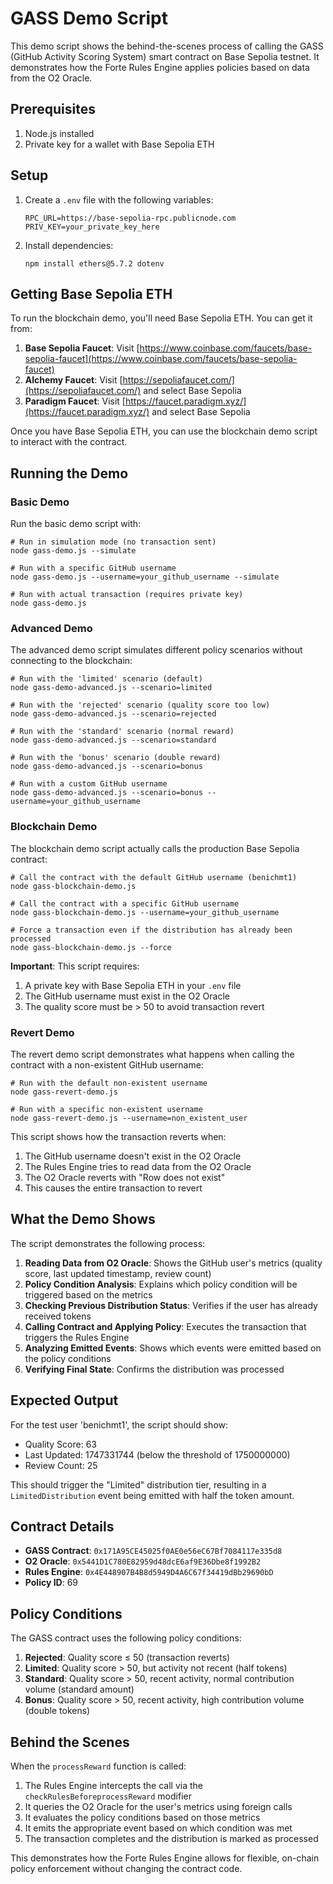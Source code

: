 # GASS Demo Script

This demo script shows the behind-the-scenes process of calling the GASS (GitHub Activity Scoring System) smart contract on Base Sepolia testnet. It demonstrates how the Forte Rules Engine applies policies based on data from the O2 Oracle.

## Prerequisites

1. Node.js installed
2. Private key for a wallet with Base Sepolia ETH

## Setup

1. Create a `.env` file with the following variables:
   ```
   RPC_URL=https://base-sepolia-rpc.publicnode.com
   PRIV_KEY=your_private_key_here
   ```

2. Install dependencies:
   ```
   npm install ethers@5.7.2 dotenv
   ```

## Getting Base Sepolia ETH

To run the blockchain demo, you'll need Base Sepolia ETH. You can get it from:

1. **Base Sepolia Faucet**: Visit [https://www.coinbase.com/faucets/base-sepolia-faucet](https://www.coinbase.com/faucets/base-sepolia-faucet)
2. **Alchemy Faucet**: Visit [https://sepoliafaucet.com/](https://sepoliafaucet.com/) and select Base Sepolia
3. **Paradigm Faucet**: Visit [https://faucet.paradigm.xyz/](https://faucet.paradigm.xyz/) and select Base Sepolia

Once you have Base Sepolia ETH, you can use the blockchain demo script to interact with the contract.

## Running the Demo

### Basic Demo

Run the basic demo script with:

```
# Run in simulation mode (no transaction sent)
node gass-demo.js --simulate

# Run with a specific GitHub username
node gass-demo.js --username=your_github_username --simulate

# Run with actual transaction (requires private key)
node gass-demo.js
```

### Advanced Demo

The advanced demo script simulates different policy scenarios without connecting to the blockchain:

```
# Run with the 'limited' scenario (default)
node gass-demo-advanced.js --scenario=limited

# Run with the 'rejected' scenario (quality score too low)
node gass-demo-advanced.js --scenario=rejected

# Run with the 'standard' scenario (normal reward)
node gass-demo-advanced.js --scenario=standard

# Run with the 'bonus' scenario (double reward)
node gass-demo-advanced.js --scenario=bonus

# Run with a custom GitHub username
node gass-demo-advanced.js --scenario=bonus --username=your_github_username
```

### Blockchain Demo

The blockchain demo script actually calls the production Base Sepolia contract:

```
# Call the contract with the default GitHub username (benichmt1)
node gass-blockchain-demo.js

# Call the contract with a specific GitHub username
node gass-blockchain-demo.js --username=your_github_username

# Force a transaction even if the distribution has already been processed
node gass-blockchain-demo.js --force
```

**Important**: This script requires:
1. A private key with Base Sepolia ETH in your `.env` file
2. The GitHub username must exist in the O2 Oracle
3. The quality score must be > 50 to avoid transaction revert

### Revert Demo

The revert demo script demonstrates what happens when calling the contract with a non-existent GitHub username:

```
# Run with the default non-existent username
node gass-revert-demo.js

# Run with a specific non-existent username
node gass-revert-demo.js --username=non_existent_user
```

This script shows how the transaction reverts when:
1. The GitHub username doesn't exist in the O2 Oracle
2. The Rules Engine tries to read data from the O2 Oracle
3. The O2 Oracle reverts with "Row does not exist"
4. This causes the entire transaction to revert

## What the Demo Shows

The script demonstrates the following process:

1. **Reading Data from O2 Oracle**: Shows the GitHub user's metrics (quality score, last updated timestamp, review count)
2. **Policy Condition Analysis**: Explains which policy condition will be triggered based on the metrics
3. **Checking Previous Distribution Status**: Verifies if the user has already received tokens
4. **Calling Contract and Applying Policy**: Executes the transaction that triggers the Rules Engine
5. **Analyzing Emitted Events**: Shows which events were emitted based on the policy conditions
6. **Verifying Final State**: Confirms the distribution was processed

## Expected Output

For the test user 'benichmt1', the script should show:
- Quality Score: 63
- Last Updated: 1747331744 (below the threshold of 1750000000)
- Review Count: 25

This should trigger the "Limited" distribution tier, resulting in a `LimitedDistribution` event being emitted with half the token amount.

## Contract Details

- **GASS Contract**: `0x171A95CE45025f0AE0e56eC67Bf7084117e335d8`
- **O2 Oracle**: `0x5441D1C780E82959d48dcE6af9E36Dbe8f1992B2`
- **Rules Engine**: `0x4E448907B4B8d5949D4A6C67f34419dBb29690bD`
- **Policy ID**: 69

## Policy Conditions

The GASS contract uses the following policy conditions:

1. **Rejected**: Quality score ≤ 50 (transaction reverts)
2. **Limited**: Quality score > 50, but activity not recent (half tokens)
3. **Standard**: Quality score > 50, recent activity, normal contribution volume (standard amount)
4. **Bonus**: Quality score > 50, recent activity, high contribution volume (double tokens)

## Behind the Scenes

When the `processReward` function is called:

1. The Rules Engine intercepts the call via the `checkRulesBeforeprocessReward` modifier
2. It queries the O2 Oracle for the user's metrics using foreign calls
3. It evaluates the policy conditions based on those metrics
4. It emits the appropriate event based on which condition was met
5. The transaction completes and the distribution is marked as processed

This demonstrates how the Forte Rules Engine allows for flexible, on-chain policy enforcement without changing the contract code.
